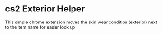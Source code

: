 # cs2 Exterior Helper
This simple chrome extension moves the skin wear condition (exterior) next to the item name for easier look up

